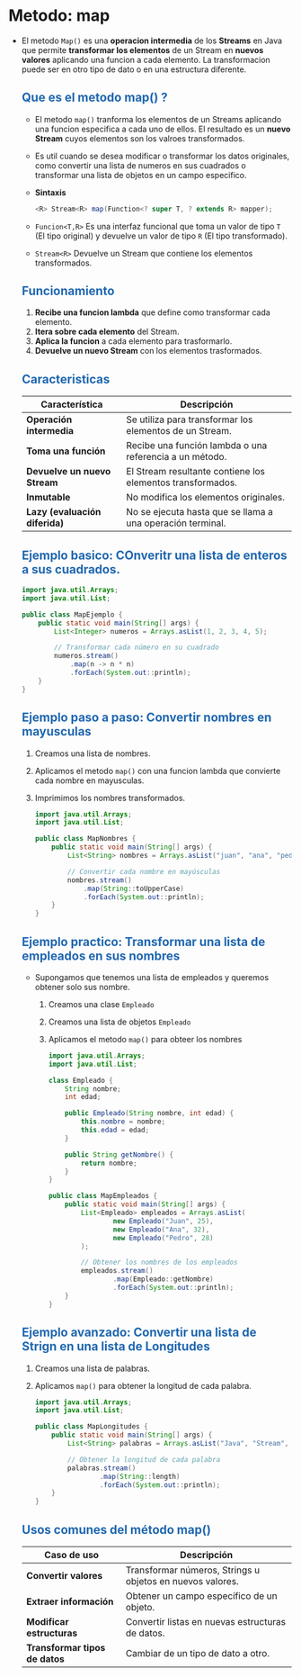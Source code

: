 # Metodo: map

* El metodo `Map()` es una **operacion intermedia** de los **Streams** en Java que permite **transformar los elementos** de un Stream en  **nuevos valores** aplicando una funcion a cada elemento. La transformacion puede ser en otro tipo de dato o en una estructura diferente.

    ## <span style="color:#2168b0">Que es el metodo map() ?</span>
    
    * El metodo `map()` tranforma los elementos de un Streams aplicando una funcion especifica a cada uno de ellos. El resultado es un **nuevo Stream** cuyos elementos son los valroes transformados.
    * Es util cuando se desea modificar o transformar los datos originales, como convertir una lista de numeros en sus cuadrados o transformar una lista de objetos en un campo especifico.
    
    * **Sintaxis**
    
        ```java
        <R> Stream<R> map(Function<? super T, ? extends R> mapper);
        ```
    * `Funcion<T,R>` Es una interfaz funcional que toma un valor de tipo `T` (El tipo original) y devuelve un valor de tipo `R` (El tipo transformado).
    * `Stream<R>` Devuelve un Stream que contiene los elementos transformados.
    
    ## <span style="color:#2168b0">Funcionamiento</span>
    
    1. **Recibe una funcion lambda** que define como transformar cada elemento.
    2. **Itera sobre cada elemento** del Stream.
    3. **Aplica la funcion** a cada elemento para trasformarlo.
    4. **Devuelve un nuevo Stream** con los elementos trasformados.
    
    ## <span style="color:#2168b0">Caracteristicas</span>
    

    |       **Característica**       |                      **Descripción**                       |
    | ------------------------------ | ---------------------------------------------------------- |
    | **Operación intermedia**       | Se utiliza para transformar los elementos de un Stream.    |
    | **Toma una función**           | Recibe una función lambda o una referencia a un método.    |
    | **Devuelve un nuevo Stream**   | El Stream resultante contiene los elementos transformados. |
    | **Inmutable**                  | No modifica los elementos originales.                      |
    | **Lazy (evaluación diferida)** | No se ejecuta hasta que se llama a una operación terminal. |

        
    ## <span style="color:#2168b0">Ejemplo basico: COnveritr una lista de enteros a sus cuadrados.</span>
    
    ```java
    import java.util.Arrays;
    import java.util.List;

    public class MapEjemplo {
        public static void main(String[] args) {
            List<Integer> numeros = Arrays.asList(1, 2, 3, 4, 5);

            // Transformar cada número en su cuadrado
            numeros.stream()
                .map(n -> n * n)
                .forEach(System.out::println);
        }
    }
    ```

    ## <span style="color:#2168b0">Ejemplo paso a paso: Convertir nombres en mayusculas</span>
    
    1. Creamos una lista de nombres.
    2. Aplicamos el metodo `map()` con una funcion lambda que convierte cada nombre en mayusculas.
    3. Imprimimos los nombres transformados.
    

        ```java
        import java.util.Arrays;
        import java.util.List;

        public class MapNombres {
            public static void main(String[] args) {
                List<String> nombres = Arrays.asList("juan", "ana", "pedro", "laura");

                // Convertir cada nombre en mayúsculas
                nombres.stream()
                    .map(String::toUpperCase)
                    .forEach(System.out::println);
            }
        }
        ```


    ## <span style="color:#2168b0">Ejemplo practico: Transformar una lista de empleados en sus nombres</span>
    
    * Supongamos que tenemos una lista de empleados y queremos obtener solo sus nombre.
        1. Creamos una clase `Empleado`
        2. Creamos una  lista de objetos `Empleado`
        3. Aplicamos el metodo `map()` para obteer los nombres


            ```java
            import java.util.Arrays;
            import java.util.List;

            class Empleado {
                String nombre;
                int edad;

                public Empleado(String nombre, int edad) {
                    this.nombre = nombre;
                    this.edad = edad;
                }

                public String getNombre() {
                    return nombre;
                }
            }

            public class MapEmpleados {
                public static void main(String[] args) {
                    List<Empleado> empleados = Arrays.asList(
                            new Empleado("Juan", 25),
                            new Empleado("Ana", 32),
                            new Empleado("Pedro", 28)
                    );

                    // Obtener los nombres de los empleados
                    empleados.stream()
                            .map(Empleado::getNombre)
                            .forEach(System.out::println);
                }
            }
            ```
            
    ## <span style="color:#2168b0">Ejemplo avanzado: Convertir una lista de Strign en una lista de Longitudes</span>
    

    1. Creamos una lista de palabras.
    2. Aplicamos `map()` para obtener la longitud de cada palabra.
  
        ```java
        import java.util.Arrays;
        import java.util.List;

        public class MapLongitudes {
            public static void main(String[] args) {
                List<String> palabras = Arrays.asList("Java", "Stream", "Lambda", "Programación");

                // Obtener la longitud de cada palabra
                palabras.stream()
                        .map(String::length)
                        .forEach(System.out::println);
            }
        }
        ```
    ## <span style="color:#2168b0">Usos comunes del método map()</span>

    |        **Caso de uso**         |                      **Descripción**                      |
    | ------------------------------ | --------------------------------------------------------- |
    | **Convertir valores**          | Transformar números, Strings u objetos en nuevos valores. |
    | **Extraer información**        | Obtener un campo específico de un objeto.                 |
    | **Modificar estructuras**      | Convertir listas en nuevas estructuras de datos.          |
    | **Transformar tipos de datos** | Cambiar de un tipo de dato a otro.                        |




